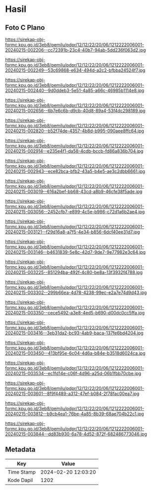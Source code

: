 # Hasil

## Foto C Plano

https://sirekap-obj-formc.kpu.go.id/3eb8/pemilu/pdpr/12/12/22/20/06/1212222006001-20240215-002206--cc72391b-23c4-40b7-94ab-5dd236f063d2.jpg

https://sirekap-obj-formc.kpu.go.id/3eb8/pemilu/pdpr/12/12/22/20/06/1212222006001-20240215-002249--53c69868-e634-494d-a2c2-bfbba24524f7.jpg

https://sirekap-obj-formc.kpu.go.id/3eb8/pemilu/pdpr/12/12/22/20/06/1212222006001-20240215-002440--9d0ddeb3-5e51-4a85-a66c-46985b1114e8.jpg

https://sirekap-obj-formc.kpu.go.id/3eb8/pemilu/pdpr/12/12/22/20/06/1212222006001-20240215-002656--6b7e6c6b-d9cb-40d8-89a4-53f4dc298189.jpg

https://sirekap-obj-formc.kpu.go.id/3eb8/pemilu/pdpr/12/12/22/20/06/1212222006001-20240215-002820--b52f74de-4357-4b8d-b995-090aee8ffc64.jpg

https://sirekap-obj-formc.kpu.go.id/3eb8/pemilu/pdpr/12/12/22/20/06/1212222006001-20240215-002914--e235e4f1-da58-4cdb-bccb-fd86a836b704.jpg

https://sirekap-obj-formc.kpu.go.id/3eb8/pemilu/pdpr/12/12/22/20/06/1212222006001-20240215-002943--ece82bca-bfb2-43a5-b4e5-ae3c2dbb6661.jpg

https://sirekap-obj-formc.kpu.go.id/3eb8/pemilu/pdpr/12/12/22/20/06/1212222006001-20240215-003019--616a2bef-bb68-43cd-a8b9-46cfe38f5ade.jpg

https://sirekap-obj-formc.kpu.go.id/3eb8/pemilu/pdpr/12/12/22/20/06/1212222006001-20240215-003056--2452cfb7-e899-4c5e-b986-c72d1a6b2ae4.jpg

https://sirekap-obj-formc.kpu.go.id/3eb8/pemilu/pdpr/12/12/22/20/06/1212222006001-20240215-003121--f29d16a8-a7f5-4e34-b856-6dcf40ee31d7.jpg

https://sirekap-obj-formc.kpu.go.id/3eb8/pemilu/pdpr/12/12/22/20/06/1212222006001-20240215-003146--b4631839-5e8c-42d7-9de7-9e77982e3c64.jpg

https://sirekap-obj-formc.kpu.go.id/3eb8/pemilu/pdpr/12/12/22/20/06/1212222006001-20240215-003225--851294ba-492f-4c80-be8a-13f3932f4788.jpg

https://sirekap-obj-formc.kpu.go.id/3eb8/pemilu/pdpr/12/12/22/20/06/1212222006001-20240215-003302--299b66ea-4d78-4238-99ec-e2a7e74d9d43.jpg

https://sirekap-obj-formc.kpu.go.id/3eb8/pemilu/pdpr/12/12/22/20/06/1212222006001-20240215-003350--cece5492-a3e8-4ed5-b690-d00dc0cc5ffa.jpg

https://sirekap-obj-formc.kpu.go.id/3eb8/pemilu/pdpr/12/12/22/20/06/1212222006001-20240215-003416--3eb31da2-bc93-4ab9-baca-137fe6bd4204.jpg

https://sirekap-obj-formc.kpu.go.id/3eb8/pemilu/pdpr/12/12/22/20/06/1212222006001-20240215-003450--413bf95e-6c04-4d6a-b84e-b3518d6024ca.jpg

https://sirekap-obj-formc.kpu.go.id/3eb8/pemilu/pdpr/12/12/22/20/06/1212222006001-20240215-003534--ec1fd14e-c06f-4d96-a25d-06b1fbb70cbe.jpg

https://sirekap-obj-formc.kpu.go.id/3eb8/pemilu/pdpr/12/12/22/20/06/1212222006001-20240215-003601--8f9f4489-a312-47ef-b084-2f78fac00ea7.jpg

https://sirekap-obj-formc.kpu.go.id/3eb8/pemilu/pdpr/12/12/22/20/06/1212222006001-20240215-003812--b9cb4ea1-76be-4a85-8b39-68ae704b22c1.jpg

https://sirekap-obj-formc.kpu.go.id/3eb8/pemilu/pdpr/12/12/22/20/06/1212222006001-20240215-003844--dd83b930-6a78-4d52-872f-682486773046.jpg


## Metadata

| Key        | Value               |
| ---------- | ------------------- |
| Time Stamp | 2024-02-20 12:03:20 |
| Kode Dapil | 1202                |



